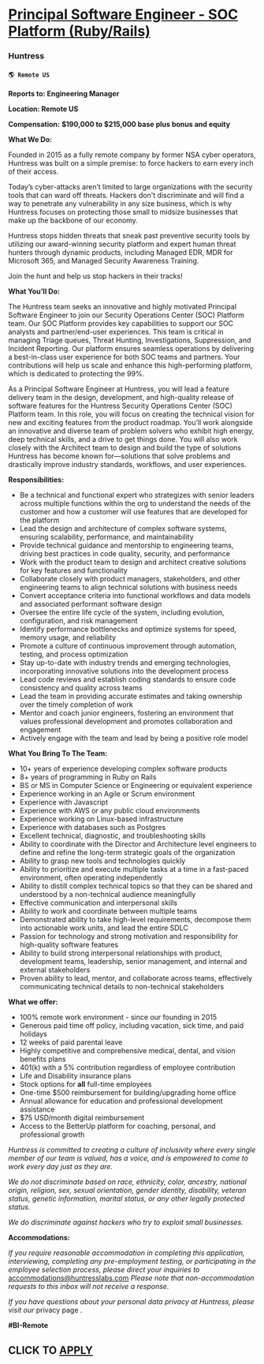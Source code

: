 # [Principal Software Engineer - SOC Platform (Ruby/Rails) ](https://www.remotewlb.com/apply/principal-software-engineer-soc-platform-ruby-rails)  
### Huntress  
#### `🌎 Remote US`  

**Reports to: Engineering Manager**

**Location: Remote US**

**Compensation:** **$190,000 to $215,000 base plus bonus and equity**

**What We Do:**

Founded in 2015 as a fully remote company by former NSA cyber operators, Huntress was built on a simple premise: to force hackers to earn every inch of their access.

Today’s cyber-attacks aren’t limited to large organizations with the security tools that can ward off threats. Hackers don't discriminate and will find a way to penetrate any vulnerability in any size business, which is why Huntress focuses on protecting those small to midsize businesses that make up the backbone of our economy.

Huntress stops hidden threats that sneak past preventive security tools by utilizing our award-winning security platform and expert human threat hunters through dynamic products, including Managed EDR, MDR for Microsoft 365, and Managed Security Awareness Training.

Join the hunt and help us stop hackers in their tracks!

**What You’ll Do:**

The Huntress team seeks an innovative and highly motivated Principal Software Engineer to join our Security Operations Center (SOC) Platform team. Our SOC Platform provides key capabilities to support our SOC analysts and partner/end-user experiences. This team is critical in managing Triage queues, Threat Hunting, Investigations, Suppression, and Incident Reporting. Our platform ensures seamless operations by delivering a best-in-class user experience for both SOC teams and partners. Your contributions will help us scale and enhance this high-performing platform, which is dedicated to protecting the 99%.

As a Principal Software Engineer at Huntress, you will lead a feature delivery team in the design, development, and high-quality release of software features for the Huntress Security Operations Center (SOC) Platform team. In this role, you will focus on creating the technical vision for new and exciting features from the product roadmap. You’ll work alongside an innovative and diverse team of problem solvers who exhibit high energy, deep technical skills, and a drive to get things done. You will also work closely with the Architect team to design and build the type of solutions Huntress has become known for—solutions that solve problems and drastically improve industry standards, workflows, and user experiences.

**Responsibilities:**

  * Be a technical and functional expert who strategizes with senior leaders across multiple functions within the org to understand the needs of the customer and how a customer will use features that are developed for the platform
  * Lead the design and architecture of complex software systems, ensuring scalability, performance, and maintainability
  * Provide technical guidance and mentorship to engineering teams, driving best practices in code quality, security, and performance
  * Work with the product team to design and architect creative solutions for key features and functionality
  * Collaborate closely with product managers, stakeholders, and other engineering teams to align technical solutions with business needs
  * Convert acceptance criteria into functional workflows and data models and associated performant software design
  * Oversee the entire life cycle of the system, including evolution, configuration, and risk management
  * Identify performance bottlenecks and optimize systems for speed, memory usage, and reliability
  * Promote a culture of continuous improvement through automation, testing, and process optimization
  * Stay up-to-date with industry trends and emerging technologies, incorporating innovative solutions into the development process
  * Lead code reviews and establish coding standards to ensure code consistency and quality across teams
  * Lead the team in providing accurate estimates and taking ownership over the timely completion of work
  * Mentor and coach junior engineers, fostering an environment that values professional development and promotes collaboration and engagement
  * Actively engage with the team and lead by being a positive role model

**What You Bring To The Team:**

  * 10+ years of experience developing complex software products
  * 8+ years of programming in Ruby on Rails
  * BS or MS in Computer Science or Engineering or equivalent experience
  * Experience working in an Agile or Scrum environment
  * Experience with Javascript
  * Experience with AWS or any public cloud environments
  * Experience working on Linux-based infrastructure
  * Experience with databases such as Postgres
  * Excellent technical, diagnostic, and troubleshooting skills
  * Ability to coordinate with the Director and Architecture level engineers to define and refine the long-term strategic goals of the organization
  * Ability to grasp new tools and technologies quickly 
  * Ability to prioritize and execute multiple tasks at a time in a fast-paced environment, often operating independently
  * Ability to distill complex technical topics so that they can be shared and understood by a non-technical audience meaningfully
  * Effective communication and interpersonal skills
  * Ability to work and coordinate between multiple teams
  * Demonstrated ability to take high-level requirements, decompose them into actionable work units, and lead the entire SDLC
  * Passion for technology and strong motivation and responsibility for high-quality software features
  * Ability to build strong interpersonal relationships with product, development teams, leadership, senior management, and internal and external stakeholders
  * Proven ability to lead, mentor, and collaborate across teams, effectively communicating technical details to non-technical stakeholders

**What we offer:**

  * 100% remote work environment - since our founding in 2015
  * Generous paid time off policy, including vacation, sick time, and paid holidays
  * 12 weeks of paid parental leave
  * Highly competitive and comprehensive medical, dental, and vision benefits plans 
  * 401(k) with a 5% contribution regardless of employee contribution
  * Life and Disability insurance plans
  * Stock options for **all** full-time employees 
  * One-time $500 reimbursement for building/upgrading home office
  * Annual allowance for education and professional development assistance 
  * $75 USD/month digital reimbursement
  * Access to the BetterUp platform for coaching, personal, and professional growth

_Huntress is committed to creating a culture of inclusivity where every single member of our team is valued, has a voice, and is empowered to come to work every day just as they are._

_We do not discriminate based on race, ethnicity, color, ancestry, national origin, religion, sex, sexual orientation, gender identity, disability, veteran status, genetic information, marital status, or any other legally protected status._

_We do discriminate against hackers who try to exploit small businesses._

**Accommodations:**

_If you require reasonable accommodation in completing this application, interviewing, completing any pre-employment testing, or participating in the employee selection process, please direct your inquiries to_ accommodations@huntresslabs.com _Please note that non-accommodation requests to this inbox will not receive a response._

_If you have questions about your personal data privacy at Huntress, please visit our_ privacy page _._

**#BI-Remote**

  
## CLICK TO [APPLY](https://www.remotewlb.com/apply/principal-software-engineer-soc-platform-ruby-rails)

